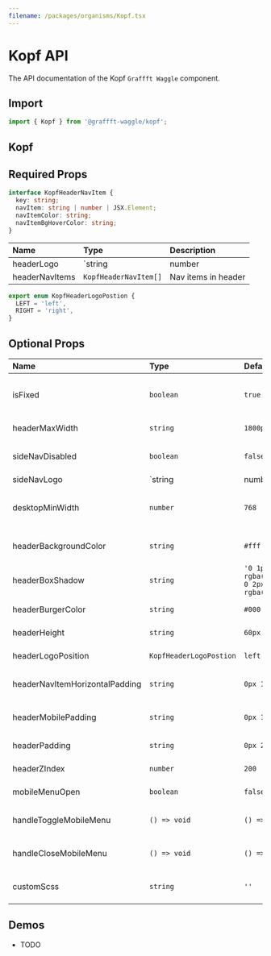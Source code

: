 ```yaml
---
filename: /packages/organisms/Kopf.tsx
---
```



# Kopf API

The API documentation of the Kopf `Graffft Waggle` component.

## Import

```js
import { Kopf } from '@graffft-waggle/kopf';
```


## Kopf

## Required Props

```ts
interface KopfHeaderNavItem {
  key: string;
  navItem: string | number | JSX.Element;
  navItemColor: string;
  navItemBgHoverColor: string;
}
```

| Name | Type | Description |
|:-----|:-----|:------------|
| headerLogo | `string|number|JSX.Element` | Main header logo |
| headerNavItems | `KopfHeaderNavItem[]` | Nav items in header |


```ts
export enum KopfHeaderLogoPostion {
  LEFT = 'left',
  RIGHT = 'right',
}
```

## Optional Props


| Name | Type | Default | Description |
|:-----|:-----|:--------|:------------|
| isFixed | `boolean` | `true` | if true, header is fixed to the top |
| headerMaxWidth | `string` | `1800px` | max width for header |
| sideNavDisabled | `boolean` | `false` | Logo needed to enable sidenav |
| sideNavLogo | `string | number | JSX.Element`| `undefined` | Logo needed to enable sidenav |
| desktopMinWidth | `number` | `768`  | Min-width for non-mobile devices |
| headerBackgroundColor | `string` | `#fff`  | Header background color |
| headerBoxShadow | `string` | `'0 1px 2px 0 rgba(60,64,67,0.3), 0 2px 6px 2px rgba(60,64,67,0.15)'`  | Header box shadow |
| headerBurgerColor | `string` | `#000`  | Header burger color |
| headerHeight | `string` | `60px`  |   Header height |
| headerLogoPosition | `KopfHeaderLogoPostion` | `left`  |  Header logo position |
| headerNavItemHorizontalPadding | `string` | `0px 16px`  |  Padding around each nav item |
| headerMobilePadding | `string` | `0px 16px`  |  Header mobile padding |
| headerPadding | `string` | `0px 24px`  |  Header padding |
| headerZIndex | `number` | `200`  |  Header z-index |
| mobileMenuOpen | `boolean` | `false`  |  mobile menu open state |
| handleToggleMobileMenu | `() => void` | `() => {}`  | callback for toggling mobile menu |
| handleCloseMobileMenu | `() => void` | `() => {}`  |  callback for closing mobile menu |
| customScss | `string` | `''`  |  custom scss for wrapper element |


## Demos

- TODO 